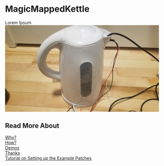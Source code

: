 <!---layout: page
title: "About"
permalink: /about/--->

<h1> MagicMappedKettle </h1>
Lorem Ipsum

<img src="Mounting/Kettle_AllwiredUp.jpg" alt="Kettle">

<h2> Read More About </h2>
<a href="https://kaseypocius.github.io/MUMT306-MagicMappedKettle/why"> Why?</a><br>
<a href="https://kaseypocius.github.io/MUMT306-MagicMappedKettle/how"> How?</a><br>
<a href="https://kaseypocius.github.io/MUMT306-MagicMappedKettle/demos"> Demos</a><br>
<a href="https://kaseypocius.github.io/MUMT306-MagicMappedKettle/thanks"> Thanks</a><br>
<a href="https://kaseypocius.github.io/MUMT306-MagicMappedKettle/tutorial"> Tutorial on Setting up the Example Patches</a>
